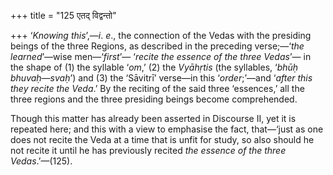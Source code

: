 +++
title = "125 एतद् विद्वन्तो"

+++
‘*Knowing this*’,—*i*. *e*., the connection of the Vedas with the
presiding beings of the three Regions, as described in the preceding
verse;—‘*the learned*’—wise men—‘*first*’— ‘*recite the essence of the
three Vedas*’— in the shape of (1) the syllable ‘*om*,’ (2) the
*Vyāhṛtis* (the syllables, ‘*bhūḥ bhuvaḥ—svaḥ*’) and (3) the ‘Sāvitrī’
verse—in this ‘*order*;’—and ‘*after this they recite the Veda*.’ By the
reciting of the said three ‘essences,’ all the three regions and the
three presiding beings become comprehended.

Though this matter has already been asserted in Discourse II, yet it is
repeated here; and this with a view to emphasise the fact, that—‘just as
one does not recite the Veda at a time that is unfit for study, so also
should he not recite it until he has previously recited *the essence of
the three Vedas*.’—(125).
